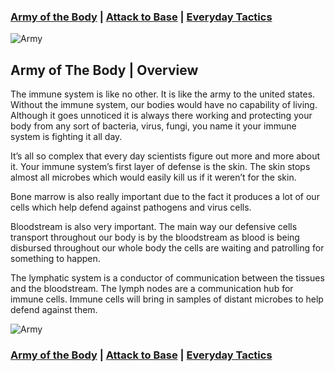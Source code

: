 ### [Army of the Body](./) | [Attack to Base](./attack-to-base) | [Everyday Tactics](./everyday-tactics)

![Army](https://images.unsplash.com/photo-1522735856-4f1dc00fb0f0?ixlib=rb-1.2.1&ixid=eyJhcHBfaWQiOjEyMDd9&auto=format&fit=crop&w=1578&q=80)

## Army of The Body | Overview

The immune system is like no other. It is like the army to the united states. Without the immune system, our bodies would have no capability of living. Although it goes unnoticed it is always there working and protecting your body from any sort of bacteria, virus, fungi, you name it your immune system is fighting it all day.

It’s all so complex that every day scientists figure out more and more about it. Your immune system’s first layer of defense is the skin. The skin stops almost all microbes which would easily kill us if it weren’t for the skin.

Bone marrow is also really important due to the fact it produces a lot of our cells which help defend against pathogens and virus cells.

Bloodstream is also very important. The main way our defensive cells transport throughout our body is by the bloodstream as blood is being disbursed throughout our whole body the cells are waiting and patrolling for something to happen.

The lymphatic system is a conductor of communication between the tissues and the bloodstream. The lymph nodes are a communication hub for immune cells. Immune cells will bring in samples of distant microbes to help defend against them.

![Army](https://cdn.pixabay.com/photo/2016/01/10/17/49/corona-1132182_960_720.jpg)

### [Army of the Body](./) | [Attack to Base](./attack-to-base) | [Everyday Tactics](./everyday-tactics)

